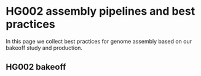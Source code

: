 # HG002 assembly pipelines and best practices
In this page we collect best practices for genome assembly based on our bakeoff study and production.

## HG002 bakeoff

